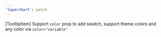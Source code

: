 ```yaml
---
'layerchart': patch
---
```


[TooltipItem] Support `color` prop to add swatch, support theme colors and any color via `color="variable"`
